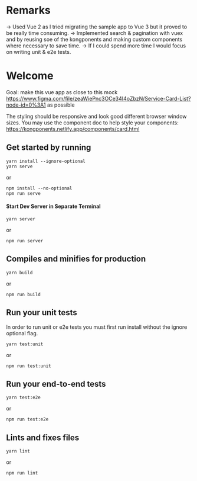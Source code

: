 # Remarks


-> Used Vue 2 as I tried migrating the sample app to Vue 3 but it proved to be really time consuming.
-> Implemented search & pagination with vuex and by reusing soe of the kongponents and making custom components where necessary to save time.
-> If I could spend more time I would focus on writing unit & e2e tests.



# Welcome
Goal: make this vue app as close to this mock https://www.figma.com/file/zeaWiePnc3OCe34I4oZbzN/Service-Card-List?node-id=0%3A1 as possible

The styling should be responsive and look good different browser window sizes.
You may use the component doc to help style your components: https://kongponents.netlify.app/components/card.html

## Get started by running


```shell
yarn install --ignore-optional
yarn serve
```

or

```shell
npm install --no-optional
npm run serve
```


#### Start Dev Server in Separate Terminal
```shell
yarn server
```

or

```shell
npm run server
```
## Compiles and minifies for production
```shell
yarn build
```

or

```shell
npm run build
```
## Run your unit tests
In order to run unit or e2e tests you must first run install without the ignore optional flag.

```
yarn test:unit
```

or

```shell
npm run test:unit
```

## Run your end-to-end tests
```
yarn test:e2e
```

or

```shell
npm run test:e2e
```

## Lints and fixes files
```
yarn lint
```

or

```shell
npm run lint
```




